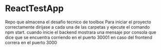# ReactTestApp
Repo que almacena el desafio tecnico de toolbox
Para iniciar el proyecto correctamente dirijase a cada una de las carpetas y ejecute el comando npm start.
cuando inicie el backend mostrara una mensaje por consola que dice que se encuentra corriendo en el puerto 30001
en caso del frontend correra en el puerto 3000
